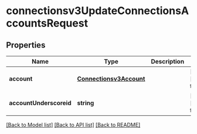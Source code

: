 # connectionsv3UpdateConnectionsAccountsRequest

## Properties
Name | Type | Description | Notes
------------ | ------------- | ------------- | -------------
**account** | [**Connectionsv3Account**](Connectionsv3Account.md) |  | [optional] [default to null]
**accountUnderscoreid** | **string** |  | [optional] [default to null]

[[Back to Model list]](../README.md#documentation-for-models) [[Back to API list]](../README.md#documentation-for-api-endpoints) [[Back to README]](../README.md)



